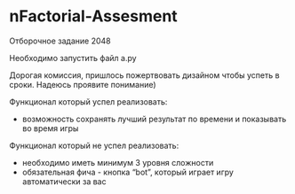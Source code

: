 # nFactorial-Assesment
Отборочное задание 2048

Необходимо запустить файл a.py

Дорогая комиссия, пришлось пожертвовать дизайном чтобы успеть в сроки. Надеюсь проявите понимание)

Функционал который успел реализовать:
- возможность сохранять лучший результат по времени и показывать во время игры

Функционал который не успел реализовать:
- необходимо иметь минимум 3 уровня сложности 
- обязательная фича - кнопка “bot”, который играет игру автоматически за вас
